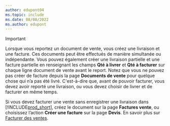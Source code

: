 ```yaml
---
author: edupont04
ms.topic: include
ms.date: 08/08/2022
ms.author: edupont
---
```

> [!IMPORTANT]
> Lorsque vous reportez un document de vente, vous créez une livraison et une facture. Ces documents peut être effectués de manière simultanée ou indépendante. Vous pouvez également créer une livraison partielle et une facture partielle en renseignant les champs **Qté à livrer** et **Qté à facturer** sur chaque ligne document de vente avant le report. Notez que vous ne pouvez pas créer de facture depuis la page **Documents de vente** pour quelque chose qui n’a pas été livré. C'est-à-dire que, avant de pouvoir facturer, vous devez avoir reporté une livraison, ou vous devez choisir de livrer et de facturer en même temps.
>
> Si vous devez facturer une vente sans enregistrer une livraison dans [!INCLUDE[prod_short](prod_short.md)], créez le document sur la page **Factures vente**, ou choisissez l’action **Créer une facture** sur la page **Devis**. En savoir plus sur [Facturer des ventes](../sales-how-invoice-sales.md).
